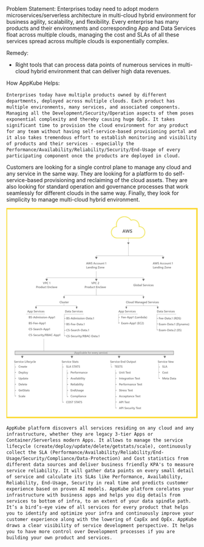 Problem Statement:
    Enterprises today need to adopt modern microservices/serverless architecture in multi-cloud hybrid environment for business agility, scalability, and flexibility. Every enterprise has many products and their environments and corresponding App and Data Services float across multiple clouds, managing the cost and SLAs of all these services spread across multiple clouds is exponentially complex.
 
Remedy:
-   Right tools that can process data points of numerous services in multi-cloud hybrid environment that can deliver high data revenues.

How AppKube Helps:

    Enterprises today have multiple products owned by different departments, deployed across multiple clouds. Each product has multiple environments, many services, and associated components. Managing all the Development/Security/Operation aspects of them poses exponential complexity and thereby causing huge OpEx. It takes significant time to provision the cloud environment for any product for any team without having self-service-based provisioning portal and it also takes tremendous effort to establish monitoring and visibility of products and their services - especially the Performance/Availability/Reliability/Security/End-Usage of every participating component once the products are deployed in cloud.

Customers are looking for a single control plane to manage any cloud and any service in the same way. They are looking for a platform to do self-service-based provisioning and reclaiming of the cloud assets. They are also looking for standard operation and governance processes that work seamlessly for different clouds in the same way. Finally, they look for simplicity to manage multi-cloud hybrid environment.

![Alt text](image.png)

    AppKube platform discovers all services residing on any cloud and any infrastructure, whether they are legacy 3-tier Apps or Container/Serverless modern Apps. It allows to manage the service lifecycle (create/deploy/update/delete/getstats/scale), continuously collect the SLA (Performance/Availability/Reliability/End-Usage/Security/Compliance/Data-Protection) and Cost statistics from different data sources and deliver business friendly KPA's to measure service reliability. It will gather data points on every small detail of service and calculate its SLAs like Performance, Availability, Reliability, End-Usage, Security in real time and predicts customer experience based on proven AI models. AppKube platform corelates your infrastructure with business apps and helps you dig details from services to bottom of infra, to an extent of your data spindle path. It’s a bird’s-eye view of all services for every product that helps you to identify and optimize your infra and continuously improve your customer experience along with the lowering of CapEx and OpEx. AppKube draws a clear visibility of service development perspective. It helps you to have more control over Development processes if you are building your own product and services.